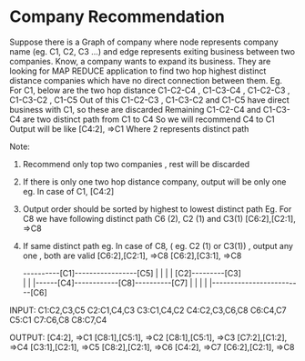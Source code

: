 # Company Recommendation

Suppose there is a Graph of company where node represents company name (eg. C1, C2, C3 …) and
edge represents exiting business between two companies. Know, a company wants to expand its
business. They are looking for MAP REDUCE application to find two hop highest distinct distance
companies which have no direct connection between them.
Eg.
For C1, below are the two hop distance
C1-C2-C4 , C1-C3-C4 , C1-C2-C3 , C1-C3-C2 , C1-C5
Out of this C1-C2-C3 , C1-C3-C2 and C1-C5 have direct business with C1, so these are discarded
Remaining C1-C2-C4 and C1-C3-C4 are two distinct path from C1 to C4
So we will recommend C4 to C1
Output will be like [C4:2], =>C1 Where 2 represents distinct path

Note:
1. Recommend only top two companies , rest will be discarded
2. If there is only one two hop distance company, output will be only one
eg. In case of C1, [C4:2]
3. Output order should be sorted by highest to lowest distinct path
Eg. For C8 we have following distinct path C6 (2), C2 (1) and C3(1)
[C6:2],[C2:1], =>C8
4. If same distinct path eg.
In case of C8, ( eg. C2 (1) or C3(1)) , output any one , both are valid
[C6:2],[C2:1], =>C8
[C6:2],[C3:1], =>C8

    ----------[C1]-----------------[C5]
    |            |
    |            |
   [C2]---------[C3]         
   |          |
   |------[C4]------------[C8]----------[C7] 
              |                          |
              |                          |
              |-------------------------[C6]
              
              
              
INPUT:
C1:C2,C3,C5
C2:C1,C4,C3
C3:C1,C4,C2
C4:C2,C3,C6,C8
C6:C4,C7
C5:C1
C7:C6,C8
C8:C7,C4

OUTPUT:
[C4:2], =>C1
[C8:1],[C5:1], =>C2
[C8:1],[C5:1], =>C3
[C7:2],[C1:2], =>C4
[C3:1],[C2:1], =>C5
[C8:2],[C2:1], =>C6
[C4:2], =>C7
[C6:2],[C2:1], =>C8
